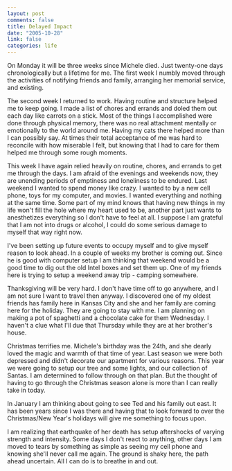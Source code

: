 ```yaml
--- 
layout: post
comments: false
title: Delayed Impact
date: "2005-10-28"
link: false
categories: life
---
```

On Monday it will be three weeks since Michele died. Just twenty-one days chronologically but a lifetime for me. The first week I numbly moved through the activities of notifying friends and family, arranging her memorial service, and existing.

The second week I returned to work. Having routine and structure helped me to keep going. I made a list of chores and errands and doled them out each day like carrots on a stick. Most of the things I accomplished were done through physical memory, there was no real attachment mentally or emotionally to the world around me. Having my cats there helped more than I can possibly say. At times their total acceptance of me was hard to reconcile with how miserable I felt, but knowing that I had to care for them helped me through some rough moments.

This week I have again relied heavily on routine, chores, and errands to get me through the days. I am afraid of the evenings and weekends now, they are unending periods of emptiness and loneliness to be endured. Last weekend I wanted to spend money like crazy. I wanted to by a new cell phone, toys for my computer, and movies. I wanted everything and nothing at the same time. Some part of my mind knows that having new things in my life won't fill the hole where my heart used to be, another part just wants to anesthetizes everything so I don't have to feel at all. I suppose I am grateful that I am not into drugs or alcohol, I could do some serious damage to myself that way right now.

I've been setting up future events to occupy myself and to give myself reason to look ahead. In a couple of weeks my brother is coming out. Since he is good with computer setup I am thinking that weekend would be a good time to dig out the old Intel boxes and set them up. One of my friends here is trying to setup a weekend away trip - camping somewhere.

Thanksgiving will be very hard. I don't have time off to go anywhere, and I am not sure I want to travel then anyway. I discovered one of my oldest friends has family here in Kansas City and she and her family are coming here for the holiday. They are going to stay with me. I am planning on making a pot of spaghetti and a chocolate cake for them Wednesday. I haven't a clue what I'll due that Thursday while they are at her brother's house.

Christmas terrifies me. Michele's birthday was the 24th, and she dearly loved the magic and warmth of that time of year. Last season we were both depressed and didn't decorate our apartment for various reasons. This year we were going to setup our tree and some lights, and our collection of Santas. I am determined to follow through on that plan. But the thought of having to go through the Christmas season alone is more than I can really take in today.

In January I am thinking about going to see Ted and his family out east. It has been years since I was there and having that to look forward to over the Christmas/New Year's holidays will give me something to focus upon.

I am realizing that earthquake of her death has setup aftershocks of varying strength and intensity. Some days I don't react to anything, other days I am moved to tears by something as simple as seeing my cell phone and knowing she'll never call me again. The ground is shaky here, the path ahead uncertain. All I can do is to breathe in and out.
